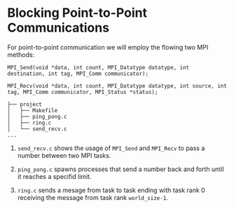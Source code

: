 # Blocking Point-to-Point Communications

For point-to-point communication we will employ the flowing two MPI methods:
```
MPI_Send(void *data, int count, MPI_Datatype datatype, int destination, int tag, MPI_Comm communicator);

MPI_Recv(void *data, int count, MPI_Datatype datatype, int source, int tag, MPI_Comm communicator, MPI_Status *status);
```

```
├── project
│   ├── Makefile
│   ├── ping_pong.c
│   ├── ring.c
│   └── send_recv.c
...
```

1. `send_recv.c` shows the usage of `MPI_Send` and `MPI_Recv` to pass a number
   between two MPI tasks.

2. `ping_pong.c` spawns processes that send a number back and forth until it 
   reaches a specifid limit.

3. `ring.c` sends a mesage from task to task ending with task rank 0 receiving
   the message from task rank `world_size-1`.
